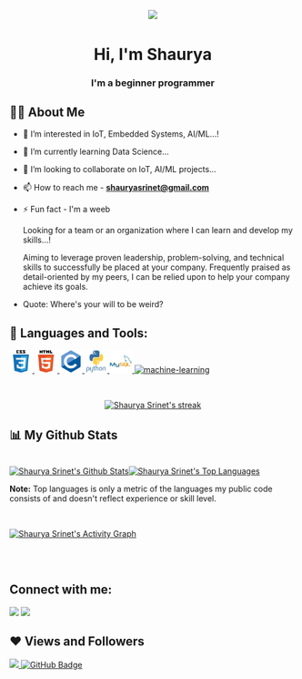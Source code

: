 <h2 align="center"><img src="https://media.giphy.com/media/fTI9mBoWLef8k/giphy.gif"  width="400px"></h2>
<h1 align="center">Hi, I'm Shaurya</h1>
<h3 align="center">I'm a beginner programmer</h3>



## 🙋‍♂️ About Me

- 👀 I’m interested in IoT, Embedded Systems, AI/ML...!
- 🌱 I’m currently learning Data Science...
- 💞️ I’m looking to collaborate on IoT, AI/ML projects...
- 📫 How to reach me - **shauryasrinet@gmail.com**
- ⚡ Fun fact - I'm a weeb

  Looking for a team or an organization where I can learn and develop my skills...! 

  Aiming to leverage proven leadership, problem-solving, and technical skills to successfully be placed at your company. Frequently praised as detail-oriented by my peers, I can be relied upon to help your company achieve its goals.

- Quote: Where's your will to be weird?
  


## 🚀 Languages and Tools:

<p align="left"> 
    <p align="left"> <a href="https://www.w3schools.com/css/" target="_blank"> <img src="https://raw.githubusercontent.com/devicons/devicon/master/icons/css3/css3-original-wordmark.svg" alt="css3" width="40" height="40"/> </a> <a href="https://www.w3.org/html/" target="_blank"> <img src="https://raw.githubusercontent.com/devicons/devicon/master/icons/html5/html5-original-wordmark.svg" alt="html5" width="40" height="40"/> </a><a href="https://www.w3schools.com/c/" target="_blank"> <img src="https://raw.githubusercontent.com/devicons/devicon/master/icons/c/c-original.svg" alt="c" width="40" height="40"/> </a> <a href="https://www.w3schools.com/python/" target"_blank"> <img src="https://raw.githubusercontent.com/devicons/devicon/master/icons/python/python-original-wordmark.svg" alt="python" width="40" height="40"/> </a> <a href="https://www.w3schools.com/mysql/" target"_blank"> <img src="https://raw.githubusercontent.com/devicons/devicon/master/icons/mysql/mysql-original-wordmark.svg" alt="mysql" width="40" height="40"/> </a> 
<a href="https://www.w3schools.com/ai/ai_machine_learning.asp" target"_blank"> <img src="https://www.bing.com/images/search?view=detailV2&ccid=F1lO3rKk&id=A23D654CB2BC54F743CE45EA2F0BCB527070D42D&thid=OIP.F1lO3rKkHYg6QEMI6uj6HwHaGa&mediaurl=https%3a%2f%2fwww.kindpng.com%2fpicc%2fm%2f186-1862572_noun-machine-learning-1927723-ai-logo-png-transparent.png&exph=744&expw=860&q=machine+learning+logo&simid=608001652461812826&FORM=IRPRST&ck=89E43CDC617F384D146D9C2BF67C3199&selectedIndex=6" alt="machine-learning" width="40" height="40"/> </a> 
</p>

<br/>

<p align="center">
    <a href="https://github.com/footcricket05/github-readme-streak-stats">
        <img title="🔥 Get streak stats for your profile at git.io/streak-stats" alt="Shaurya Srinet's streak" src="https://github-readme-streak-stats.herokuapp.com/?user=footcricket05&theme=black-ice&hide_border=true&stroke=0000&background=060A0CD0"/>
    </a>
</p>



## 📊 My Github Stats

 <br/>
<a href="https://github.com/footcricket05/github-readme-stats"><img alt="Shaurya Srinet's Github Stats" src="https://github-readme-stats.vercel.app/api?username=footcricket05&show_icons=true&count_private=true&theme=react&hide_border=true&bg_color=0D1117"><img alt="Shaurya Srinet's Top Languages" src="https://github-readme-stats.vercel.app/api/top-langs/?username=footcricket05&langs_count=8&count_private=true&layout=compact&theme=react&hide_border=true&bg_color=0D1117"></a>
<br/>

<b>Note:</b> Top languages is only a metric of the languages my public code consists of and doesn't reflect experience or skill level.

<br/>

<a href="https://github.com/footcricket05/github-readme-activity-graph"><img alt="Shaurya Srinet's Activity Graph" src="https://activity-graph.herokuapp.com/graph?username=footcricket05&bg_color=0D1117&color=5BCDEC&line=5BCDEC&point=FFFFFF&hide_border=true" /></a>

<br/>
<br/>



## Connect with me:
<p align="left">

<a href = "https://www.linkedin.com/in/shaurya-srinet/"><img src="https://img.icons8.com/fluent/48/000000/linkedin.png"/></a>
<a href = "https://www.instagram.com/_shaurya_srinet_/"><img src="https://img.icons8.com/fluent/48/000000/instagram-new.png"/></a>
</a>

</p>



## ❤ Views and Followers
<a href="https://github.com/Meghna-DAS/github-profile-views-counter">
    <img src="https://komarev.com/ghpvc/?username=footcricket05">
</a>
<a href="https://github.com/footcricket05?tab=followers"><img src="https://img.shields.io/github/followers/footcricket05?label=Followers&style=social" alt="GitHub Badge"></a>
